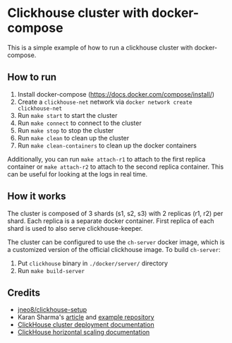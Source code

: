 # Clickhouse cluster with docker-compose

This is a simple example of how to run a clickhouse cluster with docker-compose.

## How to run
1. Install docker-compose (https://docs.docker.com/compose/install/)
2. Create a `clickhouse-net` network via `docker network create clickhouse-net`
3. Run `make start` to start the cluster
4. Run `make connect` to connect to the cluster
5. Run `make stop` to stop the cluster
6. Run `make clean` to clean up the cluster
7. Run `make clean-containers` to clean up the docker containers

Additionally, you can run `make attach-r1` to attach to the first replica
container or `make attach-r2` to attach to the second replica container.
This can be useful for looking at the logs in real time.

## How it works
The cluster is composed of 3 shards (s1, s2, s3) with 2 replicas (r1, r2) per
shard. Each replica is a separate docker container.
First replica of each shard is used to also serve clickhouse-keeper.

The cluster can be configured to use the `ch-server` docker image, which is a
customized version of the official clickhouse image. To build `ch-server`:

1. Put `clickhouse` binary in `./docker/server/` directory
2. Run `make build-server`


## Credits
* [jneo8/clickhouse-setup](https://github.com/jneo8/clickhouse-setup)
* Karan Sharma's [article](https://mrkaran.dev/posts/clickhouse-replication/) and
  [example repository](https://github.com/mr-karan/clickhouse-keeper-example)
* [ClickHouse cluster deployment documentation](https://clickhouse.com/docs/en/architecture/cluster-deployment)
* [ClickHouse horizontal scaling documentation](https://clickhouse.com/docs/en/architecture/horizontal-scaling)
